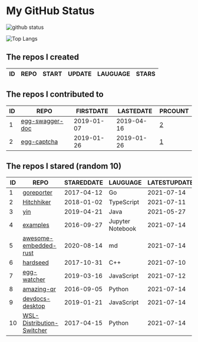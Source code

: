 # My GitHub Status

<img src="https://github-readme-stats-1.yihong0618.vercel.app/api?username=jc-lathander&show_icons=true&&&hide_title=true&count_private=true" alt="github status" />

![Top Langs](https://github-readme-stats-1.yihong0618.vercel.app/api/top-langs/?username=jc-lathander&layout=compact)

<!--START_SECTION:my_github-->
## The repos I created
| ID | REPO | START | UPDATE | LAUGUAGE | STARS |
|----|------|-------|--------|----------|-------|

## The repos I contributed to
| ID |                                REPO                                | FIRSTDATE  | LASTEDATE  |                                          PRCOUNT                                           |
|----|--------------------------------------------------------------------|------------|------------|--------------------------------------------------------------------------------------------|
|  1 | [egg-swagger-doc](https://github.com/Yanshijie-EL/egg-swagger-doc) | 2019-01-07 | 2019-04-16 | [2](https://github.com/Yanshijie-EL/egg-swagger-doc/pulls?q=is%3Apr+author%3Ajc-lathander) |
|  2 | [egg-captcha](https://github.com/Raoul1996/egg-captcha)            | 2019-01-26 | 2019-01-26 | [1](https://github.com/Raoul1996/egg-captcha/pulls?q=is%3Apr+author%3Ajc-lathander)        |

## The repos I stared (random 10)
| ID |                                        REPO                                        | STAREDDATE |     LAUGUAGE     | LATESTUPDATE |
|----|------------------------------------------------------------------------------------|------------|------------------|--------------|
|  1 | [goreporter](https://github.com/360EntSecGroup-Skylar/goreporter)                  | 2017-04-12 | Go               | 2021-07-14   |
|  2 | [Hitchhiker](https://github.com/brookshi/Hitchhiker)                               | 2018-01-02 | TypeScript       | 2021-07-11   |
|  3 | [yin](https://github.com/0x55aa/yin)                                               | 2019-04-21 | Java             | 2021-05-27   |
|  4 | [examples](https://github.com/elastic/examples)                                    | 2016-09-27 | Jupyter Notebook | 2021-07-14   |
|  5 | [awesome-embedded-rust](https://github.com/rust-embedded/awesome-embedded-rust)    | 2020-08-14 | md               | 2021-07-14   |
|  6 | [hardseed](https://github.com/yangyangwithgnu/hardseed)                            | 2017-10-31 | C++              | 2021-07-10   |
|  7 | [egg-watcher](https://github.com/eggjs/egg-watcher)                                | 2019-03-16 | JavaScript       | 2021-07-12   |
|  8 | [amazing-qr](https://github.com/x-hw/amazing-qr)                                   | 2016-09-05 | Python           | 2021-07-14   |
|  9 | [devdocs-desktop](https://github.com/egoist/devdocs-desktop)                       | 2019-01-21 | JavaScript       | 2021-07-14   |
| 10 | [WSL-Distribution-Switcher](https://github.com/RoliSoft/WSL-Distribution-Switcher) | 2017-04-15 | Python           | 2021-07-14   |

<!--END_SECTION:my_github-->
